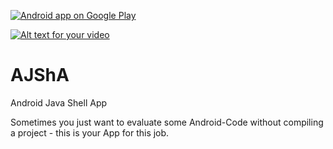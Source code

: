 [![Android app on Google Play](https://developer.android.com/images/brand/en_app_rgb_wo_60.png)](https://play.google.com/store/apps/details?id=org.ligi.ajsha)

[![Alt text for your video](http://img.youtube.com/vi/xAk6puzNk_k/0.jpg)](http://www.youtube.com/watch?v=xAk6puzNk_k)

AJShA
=====

Android Java Shell App

Sometimes you just want to evaluate some Android-Code without compiling a project - this is your App for this job.


